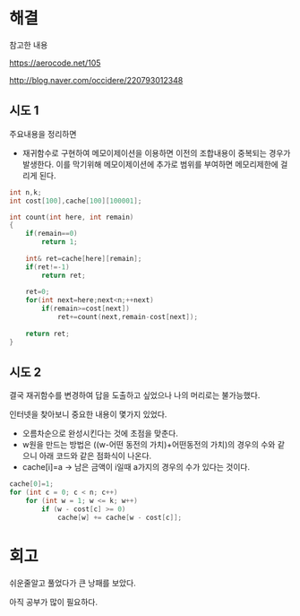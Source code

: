 # 해결
참고한 내용

https://aerocode.net/105

http://blog.naver.com/occidere/220793012348

## 시도 1
주요내용을 정리하면
- 재귀함수로 구현하여 메모이제이션을 이용하면 이전의 조합내용이 중복되는 경우가 발생한다. 이를 막기위해 메모이제이션에 추가로 범위를 부여하면 메모리제한에 걸리게 된다.
```C++
int n,k;
int cost[100],cache[100][100001];

int count(int here, int remain)
{
    if(remain==0)
        return 1;
    
    int& ret=cache[here][remain];
    if(ret!=-1)
        return ret;
    
    ret=0;
    for(int next=here;next<n;++next)
        if(remain>=cost[next])
            ret+=count(next,remain-cost[next]);
    
    return ret;
}
```

## 시도 2
결국 재귀함수를 변경하여 답을 도출하고 싶었으나 나의 머리로는 불가능했다.

인터넷을 찾아보니 중요한 내용이 몇가지 있었다.

- 오름차순으로 완성시킨다는 것에 초점을 맞춘다.
- w원을 만드는 방법은 ((w-어떤 동전의 가치)+어떤동전의 가치)의 경우의 수와 같으니 아래 코드와 같은 점화식이 나온다.
- cache[i]=a  ->  남은 금액이 i일때 a가지의 경우의 수가 있다는 것이다.

```c++
cache[0]=1;
for (int c = 0; c < n; c++) 
    for (int w = 1; w <= k; w++)
        if (w - cost[c] >= 0)
            cache[w] += cache[w - cost[c]];
```

# 회고
쉬운줄알고 풀었다가 큰 낭패를 보았다.

아직 공부가 많이 필요하다.

